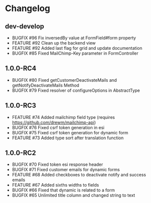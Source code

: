 # Changelog

## dev-develop
 - BUGFIX     #96    Fix inversedBy value at FormField#form property 
 - FEATURE    #92    Clean up the backend view
 - FEATURE    #92    Added last flag for grid and update documentation
 - BUGFIX     #85    Fixed MailChimp-Key parameter in FormController 

## 1.0.0-RC4

 - BUGFIX     #80    Fixed getCustomerDeactivateMails and getNotifyDeactivateMails Method
 - BUGFIX     #79    Fixed resolver of configureOptions in AbstractType

## 1.0.0-RC3

 - FEATURE    #74    Added mailchimp field type (requires https://github.com/drewm/mailchimp-api)
 - BUGFIX     #76    Fixed csrf token generation in esi
 - BUGFIX     #75    Fixed csrf token generation for dynamic form
 - FEATURE    #73    Added type sort after translation function
 
## 1.0.0-RC2
 
 - BUGFIX     #70    Fixed token esi response header
 - BUGFIX     #71    Fixed customer emails for dynamic forms
 - FEATURE    #68    Added checkboxes to deactivate notify and success emails
 - FEATURE    #67    Added sixths widths to fields
 - BUGFIX     #66    Fixed that dynamic is related to a form
 - BUGFIX     #65    Unlimited title column and changed string to text

